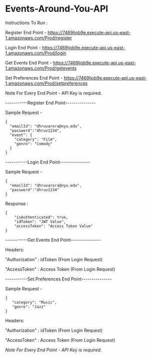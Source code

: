 # Events-Around-You-API

Instructions To Run :

Register End Point - https://7469ljob9e.execute-api.us-east-1.amazonaws.com/Prod/register

Login End Point - https://7469ljob9e.execute-api.us-east-1.amazonaws.com/Prod/login

Get Events End Point - https://7469ljob9e.execute-api.us-east-1.amazonaws.com/Prod/getevents

Set Preferences End Point - https://7469ljob9e.execute-api.us-east-1.amazonaws.com/Prod/setpreferences

Note For Every End Point - API Key is required.

-----------Register End Point---------------

Sample Request -
```
{
  "emailId": "dhruvarora@nyu.edu",
  "password":"dhruv1234",
  "event": {
    "category": "Film",
    "genre": "Comedy"
  }
}
```

-----------Login End Point---------------

Sample Request - 
```
{
  "emailId": "dhruvarora@nyu.edu",
  "password":"dhruv1234"
}
```

Response : 
```
{
    "isAuthenticated": true,
    "idToken": "JWT Value",
    "accessToken": "Access Token Value"
}
```

-----------Get Events End Point---------------


Headers:

"Authorization" : idToken (From Login Request)

"AccessToken" : Access Token (From Login Request)

-----------Set Preferences End Point---------------

Sample Request - 
```
{
   "category": "Music",
   "genre": "Jazz"
}
```

Headers:

"Authorization" : idToken (From Login Request)

"AccessToken" : Access Token (From Login Request)

*Note For Every End Point - API Key is required.*
